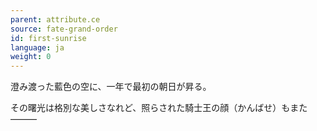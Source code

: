 ```yaml
---
parent: attribute.ce
source: fate-grand-order
id: first-sunrise
language: ja
weight: 0
---
```


澄み渡った藍色の空に、一年で最初の朝日が昇る。

その曙光は格別な美しさなれど、照らされた騎士王の顔（かんばせ）もまた―――
